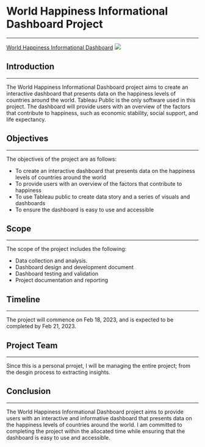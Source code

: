 
# World Happiness Informational Dashboard Project #
-------------------------------------------------------------
 [World Happiness Informational Dashboard](https://public.tableau.com/views/WorldHappinessInformationalDashboard/Title?:language=en-US&:display_count=n&:origin=viz_share_link)
![ ](https://github.com/wusinyee/SYW-Portfolio-v2023/blob/44dc814bc0250d3571daa3a1a9f19efd1a4f2dfe/WHIDBtitle.png)

## Introduction ##
-------------------
The World Happiness Informational Dashboard project aims to create an interactive dashboard that presents data on the happiness levels of countries around the world. Tableau Public is the only software used in this project. The dashboard will provide users with an overview of the factors that contribute to happiness, such as economic stability, social support, and life expectancy. 

## Objectives ##
-------------------
The objectives of the project are as follows:
* To create an interactive dashboard that presents data on the happiness levels of countries around the world
* To provide users with an overview of the factors that contribute to happiness
* To use Tableau public to create data story and a series of visuals and dashboards
* To ensure the dashboard is easy to use and accessible

## Scope ##
-------------
The scope of the project includes the following:
* Data collection and analysis.
* Dashboard design and development document
* Dashboard testing and validation
* Project documentation and reporting

## Timeline ##
---------------
The project will commence on Feb 18, 2023, and is expected to be completed by Feb 21, 2023.

## Project Team ##
-------------------
Since this is a personal prrojet, I will be managing the entire project; from the desgin process to extracting insights.  

## Conclusion ##
-------------------
The World Happiness Informational Dashboard project aims to provide users with an interactive and informative dashboard that presents data on the happiness levels of countries around the world. I am committed to completing the project within the allocated time while ensuring that the dashboard is easy to use and accessible. 
